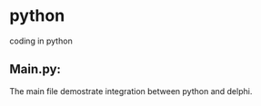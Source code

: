 # python
coding in python
## Main.py: 
 The main file demostrate integration between python and delphi. 

